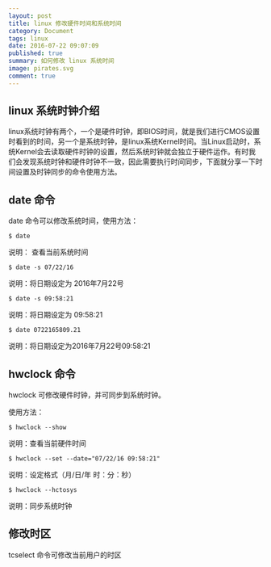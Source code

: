 ```yaml
---
layout: post
title: linux 修改硬件时间和系统时间
category: Document
tags: linux
date: 2016-07-22 09:07:09
published: true
summary: 如何修改 linux 系统时间
image: pirates.svg
comment: true
---
```


## linux 系统时钟介绍

linux系统时钟有两个，一个是硬件时钟，即BIOS时间，就是我们进行CMOS设置时看到的时间，另一个是系统时钟，是linux系统Kernel时间。当Linux启动时，系统Kernel会去读取硬件时钟的设置，然后系统时钟就会独立于硬件运作。有时我们会发现系统时钟和硬件时钟不一致，因此需要执行时间同步，下面就分享一下时间设置及时钟同步的命令使用方法。

## date 命令

date 命令可以修改系统时间，使用方法：

```
$ date
```

说明： 查看当前系统时间

```
$ date -s 07/22/16
```

说明：将日期设定为 2016年7月22号

```
$ date -s 09:58:21
```

说明：将日期设定为 09:58:21

```
$ date 0722165809.21
```

说明：将日期设定为2016年7月22号09:58:21

## hwclock 命令

hwclock 可修改硬件时钟，并可同步到系统时钟。

使用方法：

```
$ hwclock --show
```

说明：查看当前硬件时间

```
$ hwclock --set --date="07/22/16 09:58:21"
```

说明：设定格式（月/日/年 时：分：秒）

```
$ hwclock --hctosys
```

说明：同步系统时钟


## 修改时区

tcselect 命令可修改当前用户的时区
